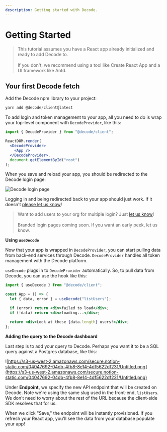 ```yaml
---
description: Getting started with Decode.
---
```


# Getting Started

> This tutorial assumes you have a React app already initialized and ready to add Decode to.<br><br>If you don't, we recommend using a tool like Create React App and a UI framework like Antd.

## Your first Decode fetch

Add the Decode npm library to your project:

```jsx
yarn add @decode/client@latest
```

To add login and token management to your app, all you need to do is wrap your top-level component with `DecodeProvider`, like this:

```jsx
import { DecodeProvider } from "@decode/client";

ReactDOM.render(
  <DecodeProvider>
    <App />
  </DecodeProvider>,
  document.getElementById("root")
);
```

When you save and reload your app, you should be redirected to the Decode login page:

![Decode login page](https://www.notion.so/image/https%3A%2F%2Fs3-us-west-2.amazonaws.com%2Fsecure.notion-static.com%2F5442b18c-5b08-4f38-a6a9-878cb7875063%2FScreen_Shot_2020-06-10_at_5.00.52_PM.png?table=block&id=4ec337c9-b2e6-4872-af06-46159961d844&width=960&userId=&cache=v2)

Logging in and being redirected back to your app should just work. If it doesn't [please let us know](https://www.notion.so/usedecode/Getting-Started-f1cb96c98c864d7abf65f43ec6630ae5#8ae36e94f4274be7977275c578e6f7a7)!

> Want to add users to your org for multiple login? Just [let us know](https://www.notion.so/usedecode/Getting-Started-f1cb96c98c864d7abf65f43ec6630ae5#8ae36e94f4274be7977275c578e6f7a7)!<br><br>
> Branded login pages coming soon. If you want an early peek, let us know.

**Using `useDecode`**

Now that your app is wrapped in `DecodeProvider`, you can start pulling data from back-end services through Decode. `DecodeProvider` handles all token management with the Decode platform.

`useDecode` plugs in to `DecodeProvider` automatically. So, to pull data from Decode, you can use the hook like this:

```jsx
import { useDecode } from "@decode/client";

const App = () => {
  let { data, error } = useDecode("listUsers");

  if (error) return <div>failed to load</div>;
  if (!data) return <div>loading...</div>;

  return <div>Look at these {data.length} users!</div>;
};
```

**Adding the query to the Decode dashboard**

Last step is to add your query to Decode. Perhaps you want it to be a SQL query against a Postgres database, like this:

![https://s3-us-west-2.amazonaws.com/secure.notion-static.com/04047692-04db-4fb8-8e14-4df5622df231/Untitled.png](https://s3-us-west-2.amazonaws.com/secure.notion-static.com/04047692-04db-4fb8-8e14-4df5622df231/Untitled.png)

Under **Endpoint,** we specify the new API endpoint that will be created on Decode. Note we're using the same slug used in the front-end, `listUsers`. We don't need to worry about the rest of the URL because the client-side SDK resolves that for us.

When we click "Save," the endpoint will be instantly provisioned. If you refresh your React app, you'll see the data from your database populate your app!

